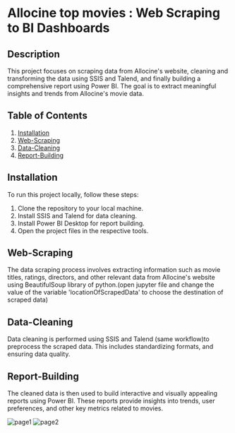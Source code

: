 
# Allocine top movies : Web Scraping to BI Dashboards

## Description
This project focuses on scraping data from Allocine's website, cleaning and transforming the data using SSIS and Talend, and finally building a comprehensive report using Power BI. The goal is to extract meaningful insights and trends from Allocine's movie data.

## Table of Contents
1. [Installation](#installation)
2. [Web-Scraping](#Web-Scraping)
3. [Data-Cleaning](#Data-Cleaning)
4. [Report-Building](#Report-Building)

## Installation
To run this project locally, follow these steps:
1. Clone the repository to your local machine.
2. Install SSIS and Talend for data cleaning.
3. Install Power BI Desktop for report building.
4. Open the project files in the respective tools.

## Web-Scraping
The data scraping process involves extracting information such as movie titles, ratings, directors, and other relevant data from Allocine's website using BeautifulSoup library of python.(open jupyter file and change the value of the variable 'locationOfScrapedData' to choose the destination of scraped data)

## Data-Cleaning
Data cleaning is performed using SSIS and Talend (same workflow)to preprocess the scraped data. This includes standardizing formats, and ensuring data quality.

## Report-Building
The cleaned data is then used to build interactive and visually appealing reports using Power BI. These reports provide insights into trends, user preferences, and other key metrics related to movies.

![page1](https://github.com/OurachSoumiya/Allocine-dashboard/assets/132670569/ef59abe0-2a5a-4c35-868b-7b8509457ee4)
![page2](https://github.com/OurachSoumiya/Allocine-dashboard/assets/132670569/71d8a55d-1604-4a93-8a3a-3a5b405607b4)
